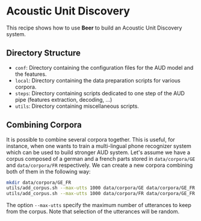 Acoustic Unit Discovery
=======================

This recipe shows how to use **Beer** to build an Acoustic Unit Discovery
system.


Directory Structure
-------------------

* `conf`:  Directory containing the configuration files for the AUD
model and the features.
* `local`: Directory containing the data preparation scripts for various
corpora.
* `steps`: Directory containing scripts dedicated to one step of the
AUD pipe (features extraction, decoding, ...)
* `utils`: Directory containing miscellaneous scripts.


Combining Corpora
-----------------

It is possible to combine several corpora together. This is useful, for
instance, when one wants to train a multi-lingual phone recognizer
system which can be used to build stronger AUD system. Let's assume
we have a corpus composed of a german and a french parts stored in
`data/corpora/GE` and `data/corpora/FR` respectively. We can create
a new corpora combining both of them in the following way:

```bash
mkdir data/corpora/GE_FR
utils/add_corpus.sh --max-utts 1000 data/corpora/GE data/corpora/GE_FR
utils/add_corpus.sh --max-utts 1000 data/corpora/FR data/corpora/GE_FR
```

The option `--max-utts` specify the maximum number of utterances to
keep from the corpus. Note that selection of the utterances will be
random.

